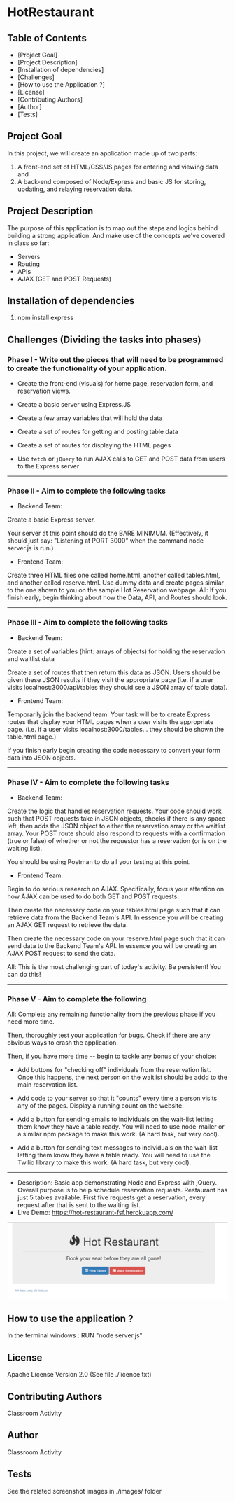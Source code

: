 # HotRestaurant

## Table of Contents

* [Project Goal]
* [Project Description]
* [Installation of dependencies]
* [Challenges]
* [How to use the Application ?]
* [License]
* [Contributing Authors]
* [Author]
* [Tests]

## Project Goal

In this project, we will create an  application made up of two parts:

1. A front-end set of HTML/CSS/JS pages for entering and viewing data and
2. A back-end composed of Node/Express and basic JS for storing, updating, and relaying reservation data.

## Project Description

The purpose of this application is to map out the steps and logics behind building a strong application. And make use of the concepts we've covered in class so far:

- Servers
- Routing
- APIs
- AJAX (GET and POST Requests)


## Installation of dependencies
 1. npm install express

## Challenges (Dividing the tasks into phases)

### Phase I - Write out the pieces that will need to be programmed to create the functionality of your application.

- Create the front-end (visuals) for home page, reservation form, and reservation views.

- Create a basic server using Express.JS

- Create a few array variables that will hold the data

- Create a set of routes for getting and posting table data

- Create a set of routes for displaying the HTML pages

- Use `fetch` or `jQuery` to run AJAX calls to GET and POST data from users to the Express server

---

### Phase II - Aim to complete the following tasks
- Backend Team:

Create a basic Express server.

Your server at this point should do the BARE MINIMUM. (Effectively, it should just say: "Listening at PORT 3000" when the command node server.js is run.)

- Frontend Team:

Create three HTML files one called home.html, another called tables.html, and another called reserve.html. Use dummy data and create pages similar to the one shown to you on the sample Hot Reservation webpage.
All: If you finish early, begin thinking about how the Data, API, and Routes should look.

---

### Phase III - Aim to complete the following tasks

- Backend Team:

Create a set of variables (hint: arrays of objects) for holding the reservation and waitlist data

Create a set of routes that then return this data as JSON. Users should be given these JSON results if they visit the appropriate page (i.e. if a user visits localhost:3000/api/tables they should see a JSON array of table data).

- Frontend Team:

Temporarily join the backend team. Your task will be to create Express routes that display your HTML pages when a user visits the appropriate page. (i.e. if a user visits localhost:3000/tables... they should be shown the table.html page.)

If you finish early begin creating the code necessary to convert your form data into JSON objects.

---

### Phase IV - Aim to complete the following tasks

- Backend Team:

Create the logic that handles reservation requests. Your code should work such that POST requests take in JSON objects, checks if there is any space left, then adds the JSON object to either the reservation array or the waitlist array. Your POST route should also respond to requests with a confirmation (true or false) of whether or not the requestor has a reservation (or is on the waiting list).

You should be using Postman to do all your testing at this point.

- Frontend Team:

Begin to do serious research on AJAX. Specifically, focus your attention on how AJAX can be used to do both GET and POST requests.

Then create the necessary code on your tables.html page such that it can retrieve data from the Backend Team's API. In essence you will be creating an AJAX GET request to retrieve the data.

Then create the necessary code on your reserve.html page such that it can send data to the Backend Team's API. In essence you will be creating an AJAX POST request to send the data.

All: This is the most challenging part of today's activity. Be persistent! You can do this!

---

### Phase V - Aim to complete the following

All:
Complete any remaining functionality from the previous phase if you need more time.

Then, thoroughly test your application for bugs. Check if there are any obvious ways to crash the application.

Then, if you have more time -- begin to tackle any bonus of your choice:

- Add buttons for "checking off" individuals from the reservation list. Once this happens, the next person on the waitlist should be addd to the main reservation list.

- Add code to your server so that it "counts" every time a person visits any of the pages. Display a running count on the website.

- Add a button for sending emails to individuals on the wait-list letting them know they have a table ready. You will need to use node-mailer or a similar npm package to make this work. (A hard task, but very cool).

- Add a button for sending text messages to individuals on the wait-list letting them know they have a table ready. You will need to use the Twilio library to make this work. (A hard task, but very cool).

---


* Description: Basic app demonstrating Node and Express with jQuery. Overall purpose is to help schedule reservation requests. Restaurant has just 5 tables available. First five requests get a reservation, every request after that is sent to the waiting list.
* Live Demo: <https://hot-restaurant-fsf.herokuapp.com/>

![Hot Restaurant Image](Images/HotRestaurant.png)

## How to use the application ?
In the terminal windows : RUN "node server.js"

## License 
Apache License Version 2.0 (See file ./licence.txt)

## Contributing Authors
Classroom Activity

## Author
Classroom Activity


## Tests
See the related screenshot images in ./images/ folder
